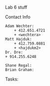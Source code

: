 Lab 6 stuff



Contact Info

    Adam Wechter:
        + 412.651.4721
        + <wechtera>
    Matt Hajduk:
    	+ 412.759.0881
    	+ <hajdukm2>
    Dr. Dre:
	+ 914.255.6248
	
    Shane Regal:
    Brian Graham:

Tasks:


